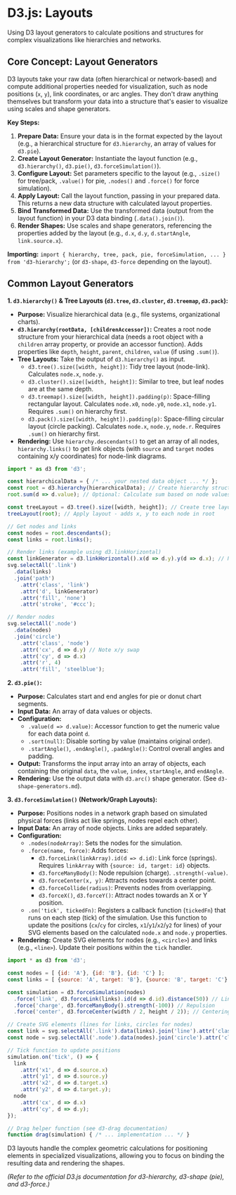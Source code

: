 # D3.js: Layouts

Using D3 layout generators to calculate positions and structures for complex visualizations like hierarchies and networks.

## Core Concept: Layout Generators

D3 layouts take your raw data (often hierarchical or network-based) and compute additional properties needed for visualization, such as node positions (`x`, `y`), link coordinates, or arc angles. They don't draw anything themselves but transform your data into a structure that's easier to visualize using scales and shape generators.

**Key Steps:**

1.  **Prepare Data:** Ensure your data is in the format expected by the layout (e.g., a hierarchical structure for `d3.hierarchy`, an array of values for `d3.pie`).
2.  **Create Layout Generator:** Instantiate the layout function (e.g., `d3.hierarchy()`, `d3.pie()`, `d3.forceSimulation()`).
3.  **Configure Layout:** Set parameters specific to the layout (e.g., `.size()` for tree/pack, `.value()` for pie, `.nodes()` and `.force()` for force simulation).
4.  **Apply Layout:** Call the layout function, passing in your prepared data. This returns a new data structure with calculated layout properties.
5.  **Bind Transformed Data:** Use the transformed data (output from the layout function) in your D3 data binding (`.data().join()`).
6.  **Render Shapes:** Use scales and shape generators, referencing the properties added by the layout (e.g., `d.x`, `d.y`, `d.startAngle`, `link.source.x`).

**Importing:** `import { hierarchy, tree, pack, pie, forceSimulation, ... } from 'd3-hierarchy';` (or `d3-shape`, `d3-force` depending on the layout).

## Common Layout Generators

**1. `d3.hierarchy()` & Tree Layouts (`d3.tree`, `d3.cluster`, `d3.treemap`, `d3.pack`):**

*   **Purpose:** Visualize hierarchical data (e.g., file systems, organizational charts).
*   **`d3.hierarchy(rootData, [childrenAccessor])`:** Creates a root node structure from your hierarchical data (needs a root object with a `children` array property, or provide an accessor function). Adds properties like `depth`, `height`, `parent`, `children`, `value` (if using `.sum()`).
*   **Tree Layouts:** Take the output of `d3.hierarchy()` as input.
    *   `d3.tree().size([width, height])`: Tidy tree layout (node-link). Calculates `node.x`, `node.y`.
    *   `d3.cluster().size([width, height])`: Similar to tree, but leaf nodes are at the same depth.
    *   `d3.treemap().size([width, height]).padding(p)`: Space-filling rectangular layout. Calculates `node.x0`, `node.y0`, `node.x1`, `node.y1`. Requires `.sum()` on hierarchy first.
    *   `d3.pack().size([width, height]).padding(p)`: Space-filling circular layout (circle packing). Calculates `node.x`, `node.y`, `node.r`. Requires `.sum()` on hierarchy first.
*   **Rendering:** Use `hierarchy.descendants()` to get an array of all nodes, `hierarchy.links()` to get link objects (with `source` and `target` nodes containing x/y coordinates) for node-link diagrams.

```javascript
import * as d3 from 'd3';

const hierarchicalData = { /* ... your nested data object ... */ };
const root = d3.hierarchy(hierarchicalData); // Create hierarchy structure
root.sum(d => d.value); // Optional: Calculate sum based on node values

const treeLayout = d3.tree().size([width, height]); // Create tree layout generator
treeLayout(root); // Apply layout - adds x, y to each node in root

// Get nodes and links
const nodes = root.descendants();
const links = root.links();

// Render links (example using d3.linkHorizontal)
const linkGenerator = d3.linkHorizontal().x(d => d.y).y(d => d.x); // Note x/y swap for horizontal tree
svg.selectAll('.link')
  .data(links)
  .join('path')
    .attr('class', 'link')
    .attr('d', linkGenerator)
    .attr('fill', 'none')
    .attr('stroke', '#ccc');

// Render nodes
svg.selectAll('.node')
  .data(nodes)
  .join('circle')
    .attr('class', 'node')
    .attr('cx', d => d.y) // Note x/y swap
    .attr('cy', d => d.x)
    .attr('r', 4)
    .attr('fill', 'steelblue');
```

**2. `d3.pie()`:**

*   **Purpose:** Calculates start and end angles for pie or donut chart segments.
*   **Input Data:** An array of data values or objects.
*   **Configuration:**
    *   `.value(d => d.value)`: Accessor function to get the numeric value for each data point `d`.
    *   `.sort(null)`: Disable sorting by value (maintains original order).
    *   `.startAngle()`, `.endAngle()`, `.padAngle()`: Control overall angles and padding.
*   **Output:** Transforms the input array into an array of objects, each containing the original `data`, the `value`, `index`, `startAngle`, and `endAngle`.
*   **Rendering:** Use the output data with `d3.arc()` shape generator. (See `d3-shape-generators.md`).

**3. `d3.forceSimulation()` (Network/Graph Layouts):**

*   **Purpose:** Positions nodes in a network graph based on simulated physical forces (links act like springs, nodes repel each other).
*   **Input Data:** An array of node objects. Links are added separately.
*   **Configuration:**
    *   `.nodes(nodeArray)`: Sets the nodes for the simulation.
    *   `.force(name, force)`: Adds forces:
        *   `d3.forceLink(linkArray).id(d => d.id)`: Link force (springs). Requires `linkArray` with `{source: id, target: id}` objects.
        *   `d3.forceManyBody()`: Node repulsion (charge). `.strength(-value)`.
        *   `d3.forceCenter(x, y)`: Attracts nodes towards a center point.
        *   `d3.forceCollide(radius)`: Prevents nodes from overlapping.
        *   `d3.forceX()`, `d3.forceY()`: Attract nodes towards an X or Y position.
    *   `.on('tick', tickedFn)`: Registers a callback function (`tickedFn`) that runs on each step (tick) of the simulation. Use this function to update the positions (`cx`/`cy` for circles, `x1`/`y1`/`x2`/`y2` for lines) of your SVG elements based on the calculated `node.x` and `node.y` properties.
*   **Rendering:** Create SVG elements for nodes (e.g., `<circle>`) and links (e.g., `<line>`). Update their positions within the `tick` handler.

```javascript
import * as d3 from 'd3';

const nodes = [ {id: 'A'}, {id: 'B'}, {id: 'C'} ];
const links = [ {source: 'A', target: 'B'}, {source: 'B', target: 'C'} ];

const simulation = d3.forceSimulation(nodes)
  .force('link', d3.forceLink(links).id(d => d.id).distance(50)) // Link force
  .force('charge', d3.forceManyBody().strength(-100)) // Repulsion
  .force('center', d3.forceCenter(width / 2, height / 2)); // Centering

// Create SVG elements (lines for links, circles for nodes)
const link = svg.selectAll('.link').data(links).join('line').attr('class', 'link').attr('stroke', '#999');
const node = svg.selectAll('.node').data(nodes).join('circle').attr('class', 'node').attr('r', 5).attr('fill', 'steelblue').call(drag(simulation)); // Add drag behavior

// Tick function to update positions
simulation.on('tick', () => {
  link
    .attr('x1', d => d.source.x)
    .attr('y1', d => d.source.y)
    .attr('x2', d => d.target.x)
    .attr('y2', d => d.target.y);
  node
    .attr('cx', d => d.x)
    .attr('cy', d => d.y);
});

// Drag helper function (see d3-drag documentation)
function drag(simulation) { /* ... implementation ... */ }
```

D3 layouts handle the complex geometric calculations for positioning elements in specialized visualizations, allowing you to focus on binding the resulting data and rendering the shapes.

*(Refer to the official D3.js documentation for d3-hierarchy, d3-shape (pie), and d3-force.)*